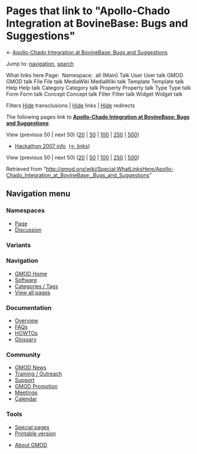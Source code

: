 <div id="mw-page-base" class="noprint">

</div>

<div id="mw-head-base" class="noprint">

</div>

<div id="content" class="mw-body" role="main">

<span id="top"></span>

<div id="mw-js-message" style="display:none;">

</div>



# <span dir="auto">Pages that link to "Apollo-Chado Integration at BovineBase: Bugs and Suggestions"</span>

<div id="bodyContent">

<div id="contentSub">

← [Apollo-Chado Integration at BovineBase: Bugs and
Suggestions](/wiki/Apollo-Chado_Integration_at_BovineBase:_Bugs_and_Suggestions "Apollo-Chado Integration at BovineBase: Bugs and Suggestions")

</div>

<div id="jump-to-nav" class="mw-jump">

Jump to: [navigation](#mw-navigation), [search](#p-search)

</div>

<div id="mw-content-text">

What links here Page:  Namespace:  all (Main) Talk User User talk GMOD
GMOD talk File File talk MediaWiki MediaWiki talk Template Template talk
Help Help talk Category Category talk Property Property talk Type Type
talk Form Form talk Concept Concept talk Filter Filter talk Widget
Widget talk

Filters
[Hide](/mediawiki/index.php?title=Special:WhatLinksHere/Apollo-Chado_Integration_at_BovineBase:_Bugs_and_Suggestions&hidetrans=1 "Special:WhatLinksHere/Apollo-Chado Integration at BovineBase: Bugs and Suggestions")
transclusions \|
[Hide](/mediawiki/index.php?title=Special:WhatLinksHere/Apollo-Chado_Integration_at_BovineBase:_Bugs_and_Suggestions&hidelinks=1 "Special:WhatLinksHere/Apollo-Chado Integration at BovineBase: Bugs and Suggestions")
links \|
[Hide](/mediawiki/index.php?title=Special:WhatLinksHere/Apollo-Chado_Integration_at_BovineBase:_Bugs_and_Suggestions&hideredirs=1 "Special:WhatLinksHere/Apollo-Chado Integration at BovineBase: Bugs and Suggestions")
redirects

The following pages link to **[Apollo-Chado Integration at BovineBase:
Bugs and
Suggestions](/wiki/Apollo-Chado_Integration_at_BovineBase:_Bugs_and_Suggestions "Apollo-Chado Integration at BovineBase: Bugs and Suggestions")**:

View (previous 50 \| next 50)
([20](/mediawiki/index.php?title=Special:WhatLinksHere/Apollo-Chado_Integration_at_BovineBase:_Bugs_and_Suggestions&limit=20 "Special:WhatLinksHere/Apollo-Chado Integration at BovineBase: Bugs and Suggestions")
\|
[50](/mediawiki/index.php?title=Special:WhatLinksHere/Apollo-Chado_Integration_at_BovineBase:_Bugs_and_Suggestions&limit=50 "Special:WhatLinksHere/Apollo-Chado Integration at BovineBase: Bugs and Suggestions")
\|
[100](/mediawiki/index.php?title=Special:WhatLinksHere/Apollo-Chado_Integration_at_BovineBase:_Bugs_and_Suggestions&limit=100 "Special:WhatLinksHere/Apollo-Chado Integration at BovineBase: Bugs and Suggestions")
\|
[250](/mediawiki/index.php?title=Special:WhatLinksHere/Apollo-Chado_Integration_at_BovineBase:_Bugs_and_Suggestions&limit=250 "Special:WhatLinksHere/Apollo-Chado Integration at BovineBase: Bugs and Suggestions")
\|
[500](/mediawiki/index.php?title=Special:WhatLinksHere/Apollo-Chado_Integration_at_BovineBase:_Bugs_and_Suggestions&limit=500 "Special:WhatLinksHere/Apollo-Chado Integration at BovineBase: Bugs and Suggestions"))

- [Hackathon 2007 info](/wiki/Hackathon_2007_info "Hackathon 2007 info")
  ‎ <span class="mw-whatlinkshere-tools">([←
  links](/mediawiki/index.php?title=Special:WhatLinksHere&target=Hackathon+2007+info "Special:WhatLinksHere"))</span>

View (previous 50 \| next 50)
([20](/mediawiki/index.php?title=Special:WhatLinksHere/Apollo-Chado_Integration_at_BovineBase:_Bugs_and_Suggestions&limit=20 "Special:WhatLinksHere/Apollo-Chado Integration at BovineBase: Bugs and Suggestions")
\|
[50](/mediawiki/index.php?title=Special:WhatLinksHere/Apollo-Chado_Integration_at_BovineBase:_Bugs_and_Suggestions&limit=50 "Special:WhatLinksHere/Apollo-Chado Integration at BovineBase: Bugs and Suggestions")
\|
[100](/mediawiki/index.php?title=Special:WhatLinksHere/Apollo-Chado_Integration_at_BovineBase:_Bugs_and_Suggestions&limit=100 "Special:WhatLinksHere/Apollo-Chado Integration at BovineBase: Bugs and Suggestions")
\|
[250](/mediawiki/index.php?title=Special:WhatLinksHere/Apollo-Chado_Integration_at_BovineBase:_Bugs_and_Suggestions&limit=250 "Special:WhatLinksHere/Apollo-Chado Integration at BovineBase: Bugs and Suggestions")
\|
[500](/mediawiki/index.php?title=Special:WhatLinksHere/Apollo-Chado_Integration_at_BovineBase:_Bugs_and_Suggestions&limit=500 "Special:WhatLinksHere/Apollo-Chado Integration at BovineBase: Bugs and Suggestions"))

</div>

<div class="printfooter">

Retrieved from
"<http://gmod.org/wiki/Special:WhatLinksHere/Apollo-Chado_Integration_at_BovineBase:_Bugs_and_Suggestions>"

</div>

<div id="catlinks" class="catlinks catlinks-allhidden">

</div>

<div class="visualClear">

</div>

</div>

</div>

<div id="mw-navigation">

## Navigation menu

<div id="mw-head">



<div id="left-navigation">

<div id="p-namespaces" class="vectorTabs" role="navigation"
aria-labelledby="p-namespaces-label">

### Namespaces

- <span id="ca-nstab-main"><a
  href="/wiki/Apollo-Chado_Integration_at_BovineBase:_Bugs_and_Suggestions"
  accesskey="c" title="View the content page [c]">Page</a></span>
- <span id="ca-talk"><a
  href="/mediawiki/index.php?title=Talk:Apollo-Chado_Integration_at_BovineBase:_Bugs_and_Suggestions&amp;action=edit&amp;redlink=1"
  accesskey="t"
  title="Discussion about the content page [t]">Discussion</a></span>

</div>

<div id="p-variants" class="vectorMenu emptyPortlet" role="navigation"
aria-labelledby="p-variants-label">

### 

### Variants[](#)

<div class="menu">

</div>

</div>

</div>

<div id="right-navigation">





</div>



</div>

</div>

</div>

<div id="mw-panel">

<div id="p-logo" role="banner">

<a href="/wiki/Main_Page"
style="background-image: url(http://gmod.org/images/GMOD-cogs.png);"
title="Visit the main page"></a>

</div>

<div id="p-Navigation" class="portal" role="navigation"
aria-labelledby="p-Navigation-label">

### Navigation

<div class="body">

- <span id="n-GMOD-Home">[GMOD Home](/wiki/Main_Page)</span>
- <span id="n-Software">[Software](/wiki/GMOD_Components)</span>
- <span id="n-Categories-.2F-Tags">[Categories /
  Tags](/wiki/Categories)</span>
- <span id="n-View-all-pages">[View all
  pages](/wiki/Special:AllPages)</span>

</div>

</div>

<div id="p-Documentation" class="portal" role="navigation"
aria-labelledby="p-Documentation-label">

### Documentation

<div class="body">

- <span id="n-Overview">[Overview](/wiki/Overview)</span>
- <span id="n-FAQs">[FAQs](/wiki/Category:FAQ)</span>
- <span id="n-HOWTOs">[HOWTOs](/wiki/Category:HOWTO)</span>
- <span id="n-Glossary">[Glossary](/wiki/Glossary)</span>

</div>

</div>

<div id="p-Community" class="portal" role="navigation"
aria-labelledby="p-Community-label">

### Community

<div class="body">

- <span id="n-GMOD-News">[GMOD News](/wiki/GMOD_News)</span>
- <span id="n-Training-.2F-Outreach">[Training /
  Outreach](/wiki/Training_and_Outreach)</span>
- <span id="n-Support">[Support](/wiki/Support)</span>
- <span id="n-GMOD-Promotion">[GMOD
  Promotion](/wiki/GMOD_Promotion)</span>
- <span id="n-Meetings">[Meetings](/wiki/Meetings)</span>
- <span id="n-Calendar">[Calendar](/wiki/Calendar)</span>

</div>

</div>

<div id="p-tb" class="portal" role="navigation"
aria-labelledby="p-tb-label">

### Tools

<div class="body">

- <span id="t-specialpages"><a href="/wiki/Special:SpecialPages" accesskey="q"
  title="A list of all special pages [q]">Special pages</a></span>
- <span id="t-print"><a
  href="/mediawiki/index.php?title=Special:WhatLinksHere/Apollo-Chado_Integration_at_BovineBase:_Bugs_and_Suggestions&amp;printable=yes"
  rel="alternate" accesskey="p"
  title="Printable version of this page [p]">Printable version</a></span>

</div>

</div>

</div>

</div>

<div id="footer" role="contentinfo">

- <span id="footer-places-about">[About
  GMOD](/wiki/GMOD:About "GMOD:About")</span>

<!-- -->






</div>

